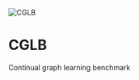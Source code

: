 ![CGLB](https://github.com/QueuQ/CGLB/blob/main/figures/logo.png)

# CGLB
Continual graph learning benchmark
